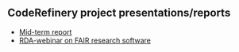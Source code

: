 

## CodeRefinery project presentations/reports

- [Mid-term report](http://cicero.xyz/v3/remark/0.14.0/github.com/coderefinery/reports/main/mid-term.md/)
- [RDA-webinar on FAIR research software](http://cicero.xyz/v3/remark/0.14.0/github.com/coderefinery/reports/main/fair-webinar.md/)
